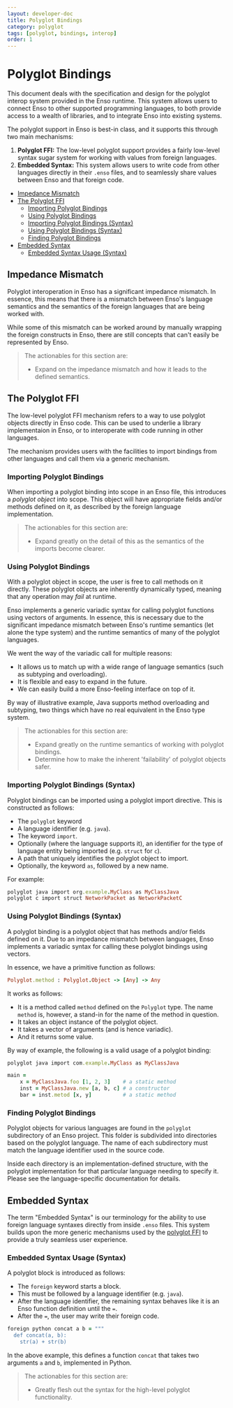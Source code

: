```yaml
---
layout: developer-doc
title: Polyglot Bindings
category: polyglot
tags: [polyglot, bindings, interop]
order: 1
---
```


# Polyglot Bindings

This document deals with the specification and design for the polyglot interop
system provided in the Enso runtime. This system allows users to connect Enso to
other supported programming languages, to both provide access to a wealth of
libraries, and to integrate Enso into existing systems.

The polyglot support in Enso is best-in class, and it supports this through two
main mechanisms:

1. **Polyglot FFI:** The low-level polyglot support provides a fairly low-level
   syntax sugar system for working with values from foreign languages.
2. **Embedded Syntax:** This system allows users to write code from other
   languages directly in their `.enso` files, and to seamlessly share values
   between Enso and that foreign code.

<!-- MarkdownTOC levels="2,3" autolink="true" -->

- [Impedance Mismatch](#impedance-mismatch)
- [The Polyglot FFI](#the-polyglot-ffi)
  - [Importing Polyglot Bindings](#importing-polyglot-bindings)
  - [Using Polyglot Bindings](#using-polyglot-bindings)
  - [Importing Polyglot Bindings \(Syntax\)](#importing-polyglot-bindings-syntax)
  - [Using Polyglot Bindings \(Syntax\)](#using-polyglot-bindings-syntax)
  - [Finding Polyglot Bindings](#finding-polyglot-bindings)
- [Embedded Syntax](#embedded-syntax)
  - [Embedded Syntax Usage \(Syntax\)](#embedded-syntax-usage-syntax)

<!-- /MarkdownTOC -->

## Impedance Mismatch

Polyglot interoperation in Enso has a significant impedance mismatch. In
essence, this means that there is a mismatch between Enso's language semantics
and the semantics of the foreign languages that are being worked with.

While some of this mismatch can be worked around by manually wrapping the
foreign constructs in Enso, there are still concepts that can't easily be
represented by Enso.

> The actionables for this section are:
>
> - Expand on the impedance mismatch and how it leads to the defined semantics.

## The Polyglot FFI

The low-level polyglot FFI mechanism refers to a way to use polyglot objects
directly in Enso code. This can be used to underlie a library implementaion in
Enso, or to interoperate with code running in other languages.

The mechanism provides users with the facilities to import bindings from other
languages and call them via a generic mechanism.

### Importing Polyglot Bindings

When importing a polyglot binding into scope in an Enso file, this introduces a
_polyglot object_ into scope. This object will have appropriate fields and/or
methods defined on it, as described by the foreign language implementation.

> The actionables for this section are:
>
> - Expand greatly on the detail of this as the semantics of the imports become
>   clearer.

### Using Polyglot Bindings

With a polyglot object in scope, the user is free to call methods on it
directly. These polyglot objects are inherently dynamically typed, meaning that
any operation may _fail_ at runtime.

Enso implements a generic variadic syntax for calling polyglot functions using
vectors of arguments. In essence, this is necessary due to the significant
impedance mismatch between Enso's runtime semantics (let alone the type system)
and the runtime semantics of many of the polyglot languages.

We went the way of the variadic call for multiple reasons:

- It allows us to match up with a wide range of language semantics (such as
  subtyping and overloading).
- It is flexible and easy to expand in the future.
- We can easily build a more Enso-feeling interface on top of it.

By way of illustrative example, Java supports method overloading and subtyping,
two things which have no real equivalent in the Enso type system.

> The actionables for this section are:
>
> - Expand greatly on the runtime semantics of working with polyglot bindings.
> - Determine how to make the inherent 'failability' of polyglot objects safer.

### Importing Polyglot Bindings (Syntax)

Polyglot bindings can be imported using a polyglot import directive. This is
constructed as follows:

- The `polyglot` keyword
- A language identifier (e.g. `java`).
- The keyword `import`.
- Optionally (where the language supports it), an identifier for the type of
  language entity being imported (e.g. `struct` for `c`).
- A path that uniquely identifies the polyglot object to import.
- Optionally, the keyword `as`, followed by a new name.

For example:

```ruby
polyglot java import org.example.MyClass as MyClassJava
polyglot c import struct NetworkPacket as NetworkPacketC
```

### Using Polyglot Bindings (Syntax)

A polyglot binding is a polyglot object that has methods and/or fields defined
on it. Due to an impedance mismatch between languages, Enso implements a
variadic syntax for calling these polyglot bindings using vectors.

In essence, we have a primitive function as follows:

```ruby
Polyglot.method : Polyglot.Object -> [Any] -> Any
```

It works as follows:

- It is a method called `method` defined on the `Polyglot` type. The name
  `method` is, however, a stand-in for the name of the method in question.
- It takes an object instance of the polyglot object.
- It takes a vector of arguments (and is hence variadic).
- And it returns some value.

By way of example, the following is a valid usage of a polyglot binding:

```ruby
polyglot java import com.example.MyClass as MyClassJava

main =
    x = MyClassJava.foo [1, 2, 3]    # a static method
    inst = MyClassJava.new [a, b, c] # a constructor
    bar = inst.metod [x, y]          # a static method
```

### Finding Polyglot Bindings

Polyglot objects for various languages are found in the `polyglot` subdirectory
of an Enso project. This folder is subdivided into directories based on the
polyglot language. The name of each subdirectory must match the language
identifier used in the source code.

Inside each directory is an implementation-defined structure, with the polyglot
implementation for that particular language needing to specify it. Please see
the language-specific documentation for details.

## Embedded Syntax

The term "Embedded Syntax" is our terminology for the ability to use foreign
language syntaxes directly from inside `.enso` files. This system builds upon
the more generic mechanisms used by the [polyglot FFI](#the-polyglot-ffi) to
provide a truly seamless user experience.

### Embedded Syntax Usage (Syntax)

A polyglot block is introduced as follows:

- The `foreign` keyword starts a block.
- This must be followed by a language identifier (e.g. `java`).
- After the language identifier, the remaining syntax behaves like it is an Enso
  function definition until the `=`.
- After the `=`, the user may write their foreign code.

```ruby
foreign python concat a b = """
  def concat(a, b):
    str(a) + str(b)
```

In the above example, this defines a function `concat` that takes two arguments
`a` and `b`, implemented in Python.

> The actionables for this section are:
>
> - Greatly flesh out the syntax for the high-level polyglot functionality.
